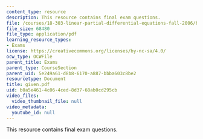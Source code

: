```yaml
---
content_type: resource
description: This resource contains final exam questions.
file: /courses/18-303-linear-partial-differential-equations-fall-2006/b0a5e4614c064ced8d3768ab0cd295cb_given.pdf
file_size: 68480
file_type: application/pdf
learning_resource_types:
- Exams
license: https://creativecommons.org/licenses/by-nc-sa/4.0/
ocw_type: OCWFile
parent_title: Exams
parent_type: CourseSection
parent_uid: 5e249a61-d8b8-6170-a887-bbba603c8be2
resourcetype: Document
title: given.pdf
uid: b0a5e461-4c06-4ced-8d37-68ab0cd295cb
video_files:
  video_thumbnail_file: null
video_metadata:
  youtube_id: null
---
```

This resource contains final exam questions.